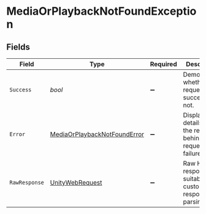 # MediaOrPlaybackNotFoundException


## Fields

| Field                                                                                                            | Type                                                                                                             | Required                                                                                                         | Description                                                                                                      |
| ---------------------------------------------------------------------------------------------------------------- | ---------------------------------------------------------------------------------------------------------------- | ---------------------------------------------------------------------------------------------------------------- | ---------------------------------------------------------------------------------------------------------------- |
| `Success`                                                                                                        | *bool*                                                                                                           | :heavy_minus_sign:                                                                                               | Demonstrates whether the request is successful or not.                                                           |
| `Error`                                                                                                          | [MediaOrPlaybackNotFoundError](../../Models/Components/MediaOrPlaybackNotFoundError.md)                          | :heavy_minus_sign:                                                                                               | Displays details about the reasons behind the request's failure.                                                 |
| `RawResponse`                                                                                                    | [UnityWebRequest](https://docs.unity3d.com/2021.3/Documentation/ScriptReference/Networking.UnityWebRequest.html) | :heavy_minus_sign:                                                                                               | Raw HTTP response; suitable for custom response parsing                                                          |